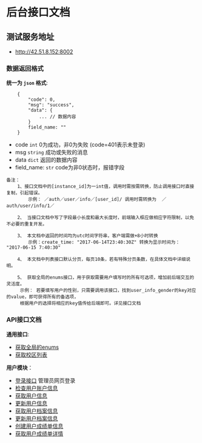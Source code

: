 # 后台接口文档


## 测试服务地址
- http://42.51.8.152:8002


### 数据返回格式

**统一为 `json` 格式**:
```
    {
        "code": 0,
        "msg": "success",
        "data": {
            ... // 数据内容
        }
        field_name: ""
    }
```
- code `int` 0为成功，非0为失败 (code=401表示未登录)
- msg `string` 成功或失败的消息
- data `dict` 返回的数据内容
- field_name: `str`  code为非0状态时，报错字段

```
备注：
    1、接口文档中的[instance_id]为一int值，调用时需按需转换，防止调用接口时直接复制，引起错误。
        示例： ／auth／user／info／[user_id]/ 调用时需转换为  ／auth/user/info/1／

    2、 当接口文档中写了字段最小长度和最大长度时，前端输入框应做相应字符限制，以免不必要的重复开发。

    3、 本文档中返回的时间均为utc时间字符串，客户端需做+8小时转换
        示例：create_time: "2017-06-14T23:40:30Z" 转换为显示时间为： "2017-06-15 7:40:30"

    4、 本文档中列表接口默认分页，每页10条，若有特殊分页条数，在具体文档中详细说明。

    5、 获取全局的enums接口，用于获取需要用户填写时的所有可选项，增加前后端交互的灵活度。
     示例： 若要填写用户的性别，只需要调用该接口，找到user_info_gender的key对应的value，即可获得所有的备选项，
     根据用户的选择将相应的key值传给后端即可。详见接口文档

```

### API接口文档

**通用接口**:
- [获取全局的enums](docs/common/global_enums.md)
- [获取校区列表](docs/common/campus_list.md)



**用户模块**：
- [登录接口](docs/authentication/user_login.md)             管理员网页登录
- [检查用户账户信息](docs/authentication/check_account.md)
- [获取用户信息](docs/authentication/user_info.md)
- [更新用户信息](docs/authentication/update_user_info.md)
- [获取用户档案信息](docs/authentication/user_personal_file.md)
- [更新用户档案信息](docs/authentication/update_personal_file.md)
- [创建用户成绩单信息](docs/authentication/create_score_detail.md)
- [获取用户成绩单详情](docs/authentication/get_score_detail.md)